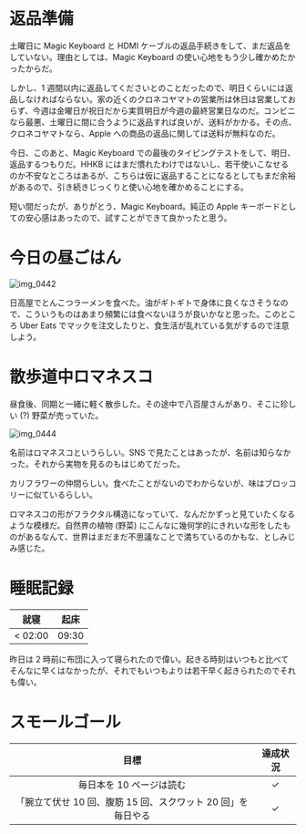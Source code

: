 # 返品準備
土曜日に Magic Keyboard と HDMI ケーブルの返品手続きをして、まだ返品をしていない。理由としては、Magic Keyboard の使い心地をもう少し確かめたかったからだ。

しかし、1 週間以内に返品してくださいとのことだったので、明日くらいには返品しなければならない。家の近くのクロネコヤマトの営業所は休日は営業しておらず、今週は金曜日が祝日だから実質明日が今週の最終営業日なのだ。コンビニなら最悪、土曜日に間に合うように返品すれば良いが、送料がかかる。その点、クロネコヤマトなら、Apple への商品の返品に関しては送料が無料なのだ。

今日、このあと、Magic Keyboard での最後のタイピングテストをして、明日、返品するつもりだ。HHKB にはまだ慣れたわけではないし、若干使いこなせるのか不安なところはあるが、こちらは仮に返品することになるとしてもまだ余裕があるので、引き続きじっくりと使い心地を確かめることにする。

短い間だったが、ありがとう、Magic Keyboard。純正の Apple キーボードとしての安心感はあったので、試すことができて良かったと思う。

# 今日の昼ごはん
![img_0442](/images/2018/11/img_0442.jpg)

日高屋でとんこつラーメンを食べた。油がギトギトで身体に良くなさそうなので、こういうものはあまり頻繁には食べないほうが良いかなと思った。このところ Uber Eats でマックを注文したりと、食生活が乱れている気がするので注意しよう。

# 散歩道中ロマネスコ
昼食後、同期と一緒に軽く散歩した。その途中で八百屋さんがあり、そこに珍しい (?) 野菜が売っていた。

![img_0444](/images/2018/11/img_0444.jpg)

名前はロマネスコというらしい。SNS で見たことはあったが、名前は知らなかった。それから実物を見るのもはじめてだった。

カリフラワーの仲間らしい。食べたことがないのでわからないが、味はブロッコリーに似ているらしい。

ロマネスコの形がフラクタル構造になっていて、なんだかずっと見ていたくなるような模様だ。自然界の植物 (野菜) にこんなに幾何学的にきれいな形をしたものがあるなんて、世界はまだまだ不思議なことで満ちているのかもな、としみじみ感じた。

# 睡眠記録
| 就寝 | 起床 |
|:---:|:---:|
| < 02:00 | 09:30 |

昨日は 2 時前に布団に入って寝られたので偉い。起きる時刻はいつもと比べてそんなに早くはなかったが、それでもいつもよりは若干早く起きられたのでそれも偉い。

# スモールゴール
| 目標 | 達成状況 |
|:---:|:---:|
| 毎日本を 10 ページは読む | ✓ |
| 「腕立て伏せ 10 回、腹筋 15 回、スクワット 20 回」を毎日やる | ✓ |

